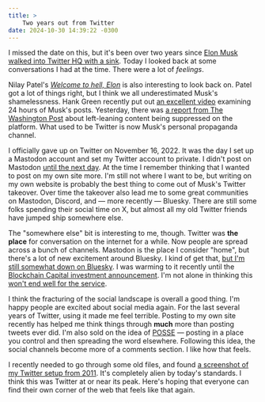 ```yaml
---
title: >
    Two years out from Twitter
date: 2024-10-30 14:39:22 -0300
---
```


I missed the date on this, but it's been over two years since [Elon Musk walked into Twitter HQ with a sink](https://www.theverge.com/2022/10/26/23423708/elon-musk-twitter-acquisition-close-san-francisco). Today I looked back at some conversations I had at the time. There were a lot of *feelings*.

Nilay Patel's *[Welcome to hell, Elon](https://www.theverge.com/2022/10/28/23428132/elon-musk-twitter-acquisition-problems-speech-moderation)* is also interesting to look back on. Patel got a lot of things right, but I think we all underestimated Musk's shamelessness. Hank Green recently put out [an excellent video](https://www.youtube.com/watch?v=3u8_fp1TtJE) examining 24 hours of Musk's posts. Yesterday, there was [a report from The Washington Post](https://www.washingtonpost.com/technology/2024/10/29/elon-musk-x-republican-democrat-twitter-election/) about left-leaning content being suppressed on the platform. What used to be Twitter is now Musk's personal propaganda channel.

I officially gave up on Twitter on November 16, 2022. It was the day I set up a Mastodon account and set my Twitter account to private. I didn't post on Mastodon [until the next day](https://mastodon.social/@gavinanderegg/109359253312044626). At the time I remember thinking that I wanted to post on my own site more. I'm still not where I want to be, but writing on my own website is probably the best thing to come out of Musk's Twitter takeover. Over time the takeover also lead me to some great communities on Mastodon, Discord, and — more recently — Bluesky. There are still some folks spending their social time on X, but almost all my old Twitter friends have jumped ship somewhere else.

The "somewhere else" bit is interesting to me, though. Twitter was **the place** for conversation on the internet for a while. Now people are spread across a bunch of channels. Mastodon is the place I consider "home", but there's a lot of new excitement around Bluesky. I kind of get that, [but I'm still somewhat down on Bluesky](https://anderegg.ca/2024/10/21/thoughts-on-the-recent-migration-from-x-to-bluesky). I was warming to it recently until the [Blockchain Capital investment announcement](https://bsky.social/about/blog/10-24-2024-series-a). I'm not alone in thinking this [won't end well for the service](https://cosocial.ca/@timbray/113364167980395779).

I think the fracturing of the social landscape is overall a good thing. I'm happy people are excited about social media again. For the last several years of Twitter, using it made me feel terrible. Posting to my own site recently has helped me think things through **much** more than posting tweets ever did. I'm also sold on the idea of [POSSE](https://cosocial.ca/@timbray/113364167980395779) — posting in a place you control and then spreading the word elsewhere. Following this idea, the social channels become more of a comments section. I like how that feels.

I recently needed to go through some old files, and found [a screenshot of my Twitter setup from 2011](https://anderegg.s3.amazonaws.com/img/Twitter%202011.png). It's completely alien by today's standards. I think this was Twitter at or near its peak. Here's hoping that everyone can find their own corner of the web that feels like that again.